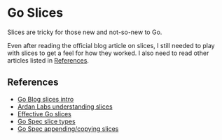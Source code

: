 # Go Slices

Slices are tricky for those new and not-so-new to Go.

Even after reading the official blog article on slices, I still needed to play with slices to get a feel for how they worked.
I also need to read other articles listed in [References](#references).

## References

- [Go Blog slices intro](https://go.dev/blog/slices-intro)
- [Ardan Labs understanding slices](https://www.ardanlabs.com/blog/2013/08/understanding-slices-in-go-programming.html)
- [Effective Go slices](https://go.dev/doc/effective_go#slices)
- [Go Spec slice types](https://go.dev/ref/spec#Slice_types)
- [Go Spec appending/copying slices](https://go.dev/ref/spec#Appending_and_copying_slices)
